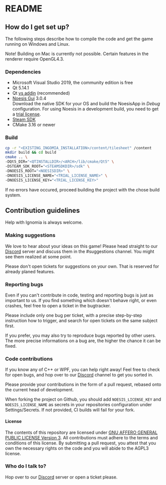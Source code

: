 # README #

## How do I get set up? ##

The following steps describe how to compile the code and get the game running on Windows and Linux.

Note! Building on Mac is currently not possible. Certain features in the renderer require OpenGL4.3.

### Dependencies ###

* Microsoft Visual Studio 2019, the community edition is free
* Qt 5.14.1
* Qt [vs addin](http://download.qt.io/official_releases/vsaddin/2.5.2/) (recommended)
* [Noesis Gui](https://www.noesisengine.com/developers/downloads.php) 3.0.4 \
  Download the native SDK for your OS and build the NoesisApp in *Debug* configuration.
  For using Noesis in a development build, you need to get a [trial license](https://www.noesisengine.com/trial/).
* [Steam SDK](https://partner.steamgames.com/doc/sdk)
* CMake 3.16 or newer

### Build ###

```bash
cp -r "<EXISTING_INGOMIA_INSTALLATION>/content/tilesheet" /content
mkdir build && cd build
cmake .. \
-DQt5_DIR="<QTINSTALLDIR>/<ARCH>/lib/cmake/Qt5" \
-DSTEAM_SDK_ROOT="<STEAMSDKDIR>/sdk" \
-DNOESIS_ROOT="<NOESISDIR>" \
-DNOESIS_LICENSE_NAME="<TRIAL_LICENSE_NAME>" \
-DNOESIS_LICENSE_KEY="<TRIAL_LICENSE_KEY>"
```

If no errors have occured, proceed building the project with the chose build system.

## Contribution guidelines ##

Help with Ignomia is always welcome.

### Making suggestions ###

We love to hear about your ideas on this game! Please head straight to our [Discord](https://discord.gg/DCSmxVD) server and discuss them in the #suggestions channel. You might see them realized at some point.

Please don't open tickets for suggestions on your own. That is reserved for already planed features.

### Reporting bugs ###

Even if you can't contribute in code, testing and reporting bugs is just as important to us. If you find something which doesn't behave right, or even crashes, feel free to open a ticket in the bugtracker.

Please include only one bug per ticket, with a precise step-by-step instruction how to trigger, and search for open tickets on the same subject first.

If you prefer, you may also try to reproduce bugs reported by other users. The more precise informations on a bug are, the higher the chance it can be fixed.

### Code contributions ###

If you know any of C++ or WPF, you can help right away! Feel free to check for open bugs, and hop over to our [Discord](https://discord.gg/DCSmxVD) channel to get you sorted in.

Please provide your contributions in the form of a pull request, rebased onto the current head of development.

When forking the project on Github, you should add `NOESIS_LICENSE_KEY` and `NOESIS_LICENSE_NAME` as secrets in your repositories configuration under Settings/Secrets. If not provided, CI builds will fail for your fork.

#### License ####

The contents of this repository are licensed under [GNU AFFERO GENERAL PUBLIC LICENSE Version 3](LICENSE). All contributions must adhere to the terms and conditions of this license. By submitting a pull request, you attest that you own the necessary rights on the code and you will abide to the AGPL3 license.

### Who do I talk to? ###

Hop over to our [Discord](https://discord.gg/DCSmxVD) server or open a ticket please.
